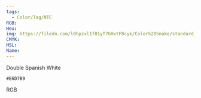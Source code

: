 ```yaml
---
tags:
  - Color/Tag/NTC
RGB:
Hex:
img: https://filedn.com/l0hpzxl1f01yT7GHxtF8cyk/Color%20Snake/standard_csv_to_svg/%23/E6D7B9.svg
CMYK:
HSL:
Name:
---
```

Double Spanish White
```palette
#E6D7B9
```
RGB
